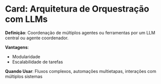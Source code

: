 # Card: Arquitetura de Orquestração com LLMs

**Definição**: Coordenação de múltiplos agentes ou ferramentas por um LLM central ou agente coordenador.

**Vantagens**:
- Modularidade
- Escalabilidade de tarefas

**Quando Usar**:
Fluxos complexos, automações multietapas, interações com múltiplos sistemas
